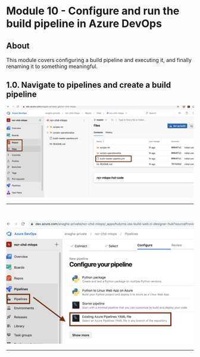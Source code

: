 
# Module 10 - Configure and run the build pipeline in Azure DevOps

## About
This module covers configuring a build pipeline and executing it, and finally renaming it to something meaningful.

## 1.0. Navigate to pipelines and create a build pipeline

![dse2-0](../images/0001-create-build-pipeline-00.png)
<br>
<hr>
<br>


![dse2-1](../images/0001-create-build-pipeline-01.png)
<br>
<hr>
<br>
